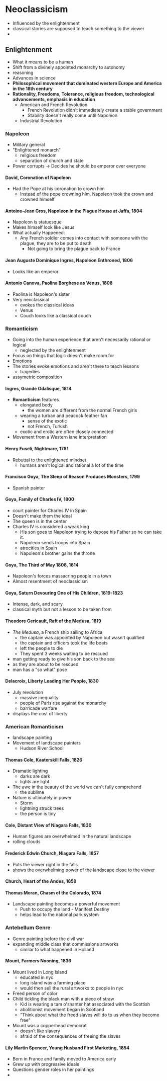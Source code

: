 # Neoclassicism
- Influenced by the enlightenment
- classical stories are supposed to teach something to the viewer
- 
## Enlightenment
- What it means to be a human
- Shift from a divinely appointed monarchy to autonomy
- reasoning
- Advances in science
- **Philosophical movement that dominated western Europe and America in the 18th century**
- **Rationality, Freedoms, Tolerance, religious freedom, technological advancements, emphasis in education**
	- American and French Revolution 
		- French Revolution didn't immediately create a stable government
		- Stability doesn't really come until Napoleon 
	- Industrial Revolution

### Napoleon
- Military general
- "Enlightened monarch"
	- religious freedom
	- separation of church and state
- Power corrupts -> Decides he should be emperor over everyone
#### David, Coronation of Napoleon
- Had the Pope at his coronation to crown him
	- Instead of the pope crowning him, Napoleon took the crown and crowned himself
#### Antoine-Jean Gros, Napoleon in the Plague House at Jaffa, 1804
- Napoleon is statuesque 
- Makes himself look like Jesus
- What actually Happened:
	- Any French soldier comes into contact with someone with the plague, they are to be put to death
		- Not going to bring the plague back to France
#### Jean Auguste Dominique Ingres, Napoleon Enthroned, 1806
- Looks like an emperor 

#### Antonio Canova, Paolina Borghese as Venus, 1808
- Paolina is Napoleon's sister
- Very neoclassical
	- evokes the classical ideas
	- Venus
	- Couch looks like a classical couch

### Romanticism
- Going into the human experience that aren't necessarily rational or logical
	- neglected by the enlightenment
- Focus on things that logic doesn't make room for
- Emotions 
- The stories evoke emotions and aren't there to teach lessons
	- tragedies
- assymetric  composition
#### Ingres, Grande Odalisque, 1814
- **Romanticism** features
	- elongated body
		- the women are different from the normal French girls
	- wearing a turban and peacock feather fan
		- sense of the exotic
		- not French, Turkish
	- exotic and erotic are often closely connected
- Movement from a Western lane interpretation

#### Henry Fuseli, Nightmare, 1781
- Rebuttal to the enlightened mindset
	- humans aren't logical and rational a lot of the time

#### Francisco Goya, The Sleep of Reason Produces Monsters, 1799
- Spanish painter

#### Goya, Family of Charles IV, 1800
- court painter for Charles IV in Spain
- Doesn't make them the ideal
- The queen is in the center 
- Charles IV is considered a weak king
	- His son goes to Napoleon trying to depose his Father so he can take it.
	- Napoleon sends troops into Spain
	- atrocities in Spain
	- Napoleon's brother gains the throne

#### Goya, The Third of May 1808, 1814
- Napoleon's forces massacring people in a town
- Almost resentment of neoclassicism 

#### Goya, Saturn Devouring One of His Children, 1819-1823
- Intense, dark, and scary
- classical myth but not a lesson to be taken from

#### Theodore Gericault, Raft of the Medusa, 1819
- *The Medusa*, a French ship sailing to Africa
	- the captain was appointed by Napoleon but wasn't qualified
	- the captain and officers took the life boats
	- left the people to die
	- They spent 3 weeks waiting to be rescued
- man getting ready to give his son back to the sea
- as they are about to be rescued
- man has a "so what" pose

#### Delacroix, Liberty Leading Her People, 1830
- July revolution
	- massive inequality
	- people of Paris rise against the monarchy
	- barricade warfare
- displays the cost of liberty

### American Romanticism
- landscape painting
- Movement of landscape painters
	- Hudson River School
#### Thomas Cole, Kaaterskill Falls, 1826
- Dramatic lighting
	- darks are dark
	- lights are light
- The awe in the beauty of the world we can't fully comprehend
	- the sublime
- Nature is ultimately in power
	- Storm
	- lightning struck trees
	- the person is tiny

#### Cole, Distant View of Niagara Falls, 1830
- Human figures are overwhelmed in the natural landscape
- rolling clouds 

#### Frederick Edwin Church, Niagara Falls, 1857 
- Puts the viewer right in the falls
- shows the overwhelming power of the landscape close to the viewer

#### Church, Heart of the Andes, 1859

#### Thomas Moran, Chasm of the Colorado, 1874
- Landscape painting becomes a powerful movement
	- Push to occupy the land - Manifest Destiny
	- helps lead to the national park system

### Antebellum Genre
- Genre painting before the civil war
- expanding middle class that commissions artworks
	- similar to what happened in Holland

#### Mount, Farmers Nooning, 1836
- Mount lived in Long Island
	- educated in nyc
	- long island was a farming place
	- would then sell the rural artworks to people in nyc
- Freed person of color 
- Child tickling the black man with a piece of straw
	- Kid is wearing a tam o'shanter hat associated with the Scottish
	- abolitionist movement began in Scotland
	- "Think about what the freed slaves will do to us when they become free"
- Mount was a copperhead democrat
	- doesn't like slavery
	- afraid of the consequences of freeing the slaves

#### Lily Martin Spencer, Young Husband First Marketing, 1854
- Born in France and family moved to America early
- Grew up with progressive ideals
- Questions gender roles in her paintings
- 